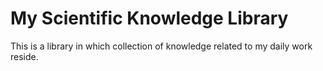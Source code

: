 # My Scientific Knowledge Library
This is a library in which collection of knowledge related to my daily work reside.